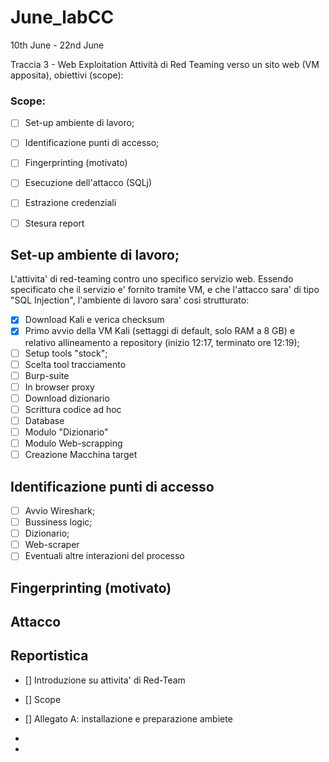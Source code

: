 # June_labCC
10th June - 22nd June


Traccia 3 - Web Exploitation
Attività di Red Teaming verso un sito web (VM apposita), obiettivi (scope):


### Scope:
- [ ] Set-up ambiente di lavoro;
- [ ] Identificazione punti di accesso;
- [ ] Fingerprinting (motivato)
- [ ] Esecuzione dell'attacco (SQLj)
- [ ] Estrazione credenziali
- [ ] Stesura report


## Set-up ambiente di lavoro;
L'attivita' di red-teaming contro uno specifico servizio web. Essendo specificato che il servizio e' fornito tramite VM, e che l'attacco sara' di tipo "SQL Injection", l'ambiente di lavoro sara' cosi strutturato:
- [X] Download Kali e verica checksum
- [X] Primo avvio della VM Kali (settaggi di default, solo RAM a 8 GB) e relativo allineamento a repository (inizio 12:17, terminato ore 12:19);
- [ ] Setup tools "stock";
-   [ ] Scelta tool tracciamento
-   [ ] Burp-suite
-   [ ] In browser proxy
-   [ ] Download dizionario
- [ ] Scrittura codice ad hoc
-   [ ] Database
-   [ ] Modulo "Dizionario"
-   [ ] Modulo Web-scrapping
- [ ] Creazione Macchina target

## Identificazione punti di accesso
- [ ] Avvio Wireshark;
- [ ] Bussiness logic;
- [ ] Dizionario;
- [ ] Web-scraper
- [ ] Eventuali altre interazioni del processo

## Fingerprinting (motivato)

## Attacco

## Reportistica
- [] Introduzione su attivita' di Red-Team
- [] Scope
- [] Allegato A: installazione e preparazione ambiete
- 

-    





